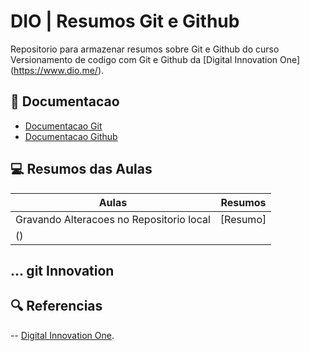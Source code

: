 
# DIO | Resumos Git e Github

Repositorio para armazenar resumos sobre Git e Github do curso Versionamento de codigo com Git e Github da [Digital Innovation One] (https://www.dio.me/).

## 📃 Documentacao
- [Documentacao Git](https://git-scm.com/doc)
- [Documentacao Github](https://docs.github.com/)

## 💻 Resumos das Aulas

| Aulas | Resumos|
|-------| -------|
| Gravando Alteracoes no Repositorio local | [Resumo] 
() |

...
git Innovation
---

## 🔍 Referencias 
-- [Digital Innovation One]().
